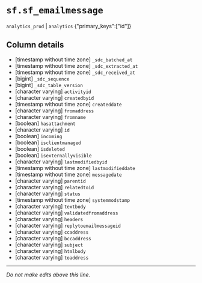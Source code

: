 # `sf.sf_emailmessage`
`analytics_prod` | `analytics`
{"primary_keys":["id"]}

## Column details
* [timestamp without time zone] `_sdc_batched_at`
* [timestamp without time zone] `_sdc_extracted_at`
* [timestamp without time zone] `_sdc_received_at`
* [bigint]    `_sdc_sequence`
* [bigint]    `_sdc_table_version`
* [character varying] `activityid`
* [character varying] `createdbyid`
* [timestamp without time zone] `createddate`
* [character varying] `fromaddress`
* [character varying] `fromname`
* [boolean]   `hasattachment`
* [character varying] `id`
* [boolean]   `incoming`
* [boolean]   `isclientmanaged`
* [boolean]   `isdeleted`
* [boolean]   `isexternallyvisible`
* [character varying] `lastmodifiedbyid`
* [timestamp without time zone] `lastmodifieddate`
* [timestamp without time zone] `messagedate`
* [character varying] `parentid`
* [character varying] `relatedtoid`
* [character varying] `status`
* [timestamp without time zone] `systemmodstamp`
* [character varying] `textbody`
* [character varying] `validatedfromaddress`
* [character varying] `headers`
* [character varying] `replytoemailmessageid`
* [character varying] `ccaddress`
* [character varying] `bccaddress`
* [character varying] `subject`
* [character varying] `htmlbody`
* [character varying] `toaddress`

-------------------------------------------------------------------------------
*Do not make edits above this line.*
